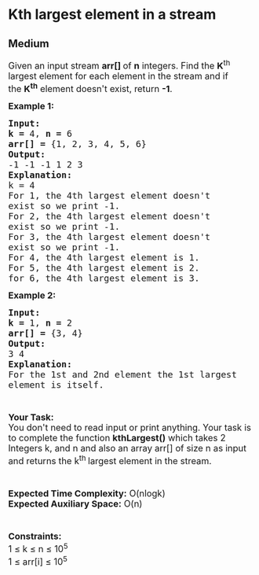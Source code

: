# Kth largest element in a stream
## Medium 
<div class="problem-statement" style="user-select: auto;">
                <p style="user-select: auto;"></p><p style="user-select: auto;"><span style="font-size: 18px; user-select: auto;">Given an input stream <strong style="user-select: auto;">arr[] </strong>of <strong style="user-select: auto;">n</strong> integers. Find the <strong style="user-select: auto;">K</strong><sup style="user-select: auto;">th</sup> largest element for each element in the stream and if the&nbsp;<strong style="user-select: auto;">K<sup style="user-select: auto;">th</sup></strong>&nbsp;element doesn't exist, return <strong style="user-select: auto;">-1</strong>.</span></p>

<p style="user-select: auto;"><span style="font-size: 18px; user-select: auto;"><strong style="user-select: auto;">Example 1:</strong></span></p>

<pre style="user-select: auto;"><span style="font-size: 18px; user-select: auto;"><strong style="user-select: auto;">Input:</strong></span>
<span style="font-size: 18px; user-select: auto;"><strong style="user-select: auto;">k = </strong>4, <strong style="user-select: auto;">n = </strong>6</span>
<span style="font-size: 18px; user-select: auto;"><strong style="user-select: auto;">arr[] = </strong>{1, 2, 3, 4, 5, 6}</span>
<span style="font-size: 18px; user-select: auto;"><strong style="user-select: auto;">Output:</strong></span>
<span style="font-size: 18px; user-select: auto;">-1 -1 -1 1 2 3</span>
<span style="font-size: 18px; user-select: auto;"><strong style="user-select: auto;">Explanation:</strong></span>
<span style="font-size: 18px; user-select: auto;">k = 4
For 1, the 4th largest element doesn't
exist so we print -1.
For 2, the 4th largest element doesn't
exist so we print -1.
For 3, the 4th largest element doesn't
exist so we print -1.
For 4, the 4th largest element is 1.
For 5, the 4th largest element is 2.
for 6, the 4th largest element is 3.</span></pre>

<p style="user-select: auto;"><span style="font-size: 18px; user-select: auto;"><strong style="user-select: auto;">Example 2:</strong></span></p>

<pre style="user-select: auto;"><span style="font-size: 18px; user-select: auto;"><strong style="user-select: auto;">Input:</strong></span>
<span style="font-size: 18px; user-select: auto;"><strong style="user-select: auto;">k = </strong>1, <strong style="user-select: auto;">n = </strong>2</span>
<span style="font-size: 18px; user-select: auto;"><strong style="user-select: auto;">arr[] = </strong>{3, 4}</span>
<span style="font-size: 18px; user-select: auto;"><strong style="user-select: auto;">Output:</strong></span>
<span style="font-size: 18px; user-select: auto;">3 4 
<strong style="user-select: auto;">Explanation:</strong> 
For the 1st and 2nd element the 1st largest 
element is itself.</span></pre>

<p style="user-select: auto;">&nbsp;</p>

<p style="user-select: auto;"><span style="font-size: 18px; user-select: auto;"><strong style="user-select: auto;">Your Task:</strong><br style="user-select: auto;">
You don't need to read input or print anything. Your task is to complete the function <strong style="user-select: auto;">kthLargest()</strong> which takes 2 Integers k, and n and also an array arr[] of size n as input and returns the k<sup style="user-select: auto;">th </sup>largest element in the stream.</span></p>

<p style="user-select: auto;">&nbsp;</p>

<p style="user-select: auto;"><span style="font-size: 18px; user-select: auto;"><strong style="user-select: auto;">Expected Time Complexity:</strong> O(nlogk)<br style="user-select: auto;">
<strong style="user-select: auto;">Expected Auxiliary Space:</strong> O(n)</span></p>

<p style="user-select: auto;">&nbsp;</p>

<p style="user-select: auto;"><span style="font-size: 18px; user-select: auto;"><strong style="user-select: auto;">Constraints:</strong></span><br style="user-select: auto;">
<span style="font-size: 18px; user-select: auto;">1 ≤ k ≤ n ≤ 10<sup style="user-select: auto;">5</sup><br style="user-select: auto;">
1 ≤ arr[i] ≤ 10<sup style="user-select: auto;">5</sup></span></p>
 <p style="user-select: auto;"></p>
            </div>